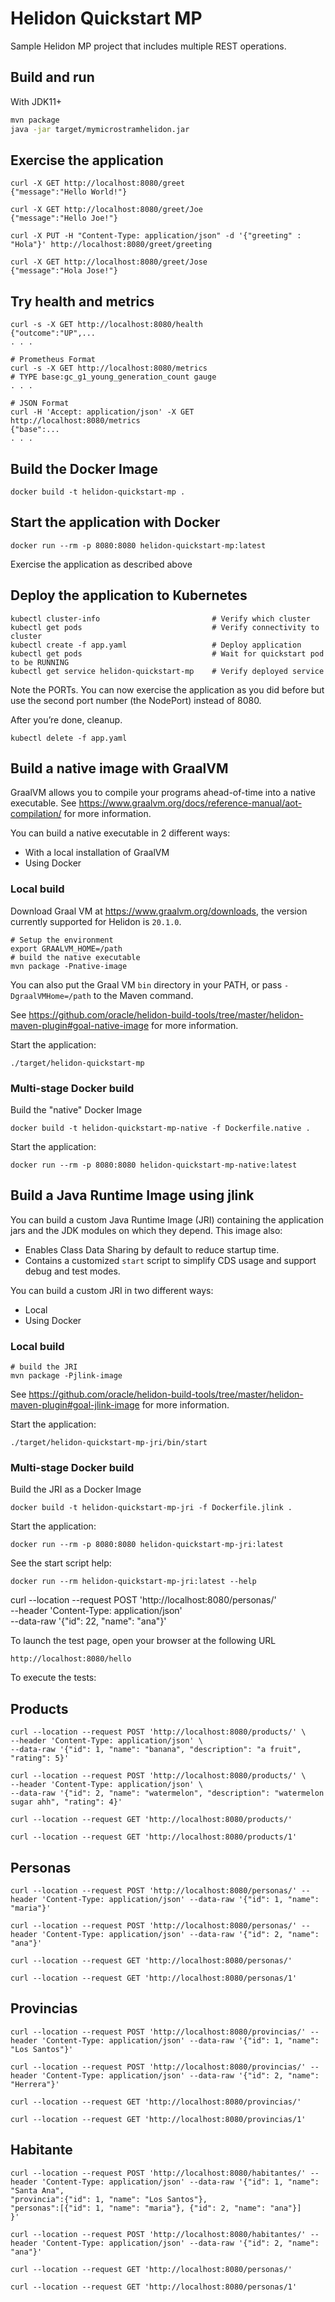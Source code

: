 # Helidon Quickstart MP

Sample Helidon MP project that includes multiple REST operations.

## Build and run

With JDK11+
```bash
mvn package
java -jar target/mymicrostramhelidon.jar
```

## Exercise the application

```
curl -X GET http://localhost:8080/greet
{"message":"Hello World!"}

curl -X GET http://localhost:8080/greet/Joe
{"message":"Hello Joe!"}

curl -X PUT -H "Content-Type: application/json" -d '{"greeting" : "Hola"}' http://localhost:8080/greet/greeting

curl -X GET http://localhost:8080/greet/Jose
{"message":"Hola Jose!"}
```

## Try health and metrics

```
curl -s -X GET http://localhost:8080/health
{"outcome":"UP",...
. . .

# Prometheus Format
curl -s -X GET http://localhost:8080/metrics
# TYPE base:gc_g1_young_generation_count gauge
. . .

# JSON Format
curl -H 'Accept: application/json' -X GET http://localhost:8080/metrics
{"base":...
. . .

```

## Build the Docker Image

```
docker build -t helidon-quickstart-mp .
```

## Start the application with Docker

```
docker run --rm -p 8080:8080 helidon-quickstart-mp:latest
```

Exercise the application as described above

## Deploy the application to Kubernetes

```
kubectl cluster-info                         # Verify which cluster
kubectl get pods                             # Verify connectivity to cluster
kubectl create -f app.yaml                   # Deploy application
kubectl get pods                             # Wait for quickstart pod to be RUNNING
kubectl get service helidon-quickstart-mp    # Verify deployed service
```

Note the PORTs. You can now exercise the application as you did before but use the second
port number (the NodePort) instead of 8080.

After you’re done, cleanup.

```
kubectl delete -f app.yaml
```

## Build a native image with GraalVM

GraalVM allows you to compile your programs ahead-of-time into a native
 executable. See https://www.graalvm.org/docs/reference-manual/aot-compilation/
 for more information.

You can build a native executable in 2 different ways:
* With a local installation of GraalVM
* Using Docker

### Local build

Download Graal VM at https://www.graalvm.org/downloads, the version
 currently supported for Helidon is `20.1.0`.

```
# Setup the environment
export GRAALVM_HOME=/path
# build the native executable
mvn package -Pnative-image
```

You can also put the Graal VM `bin` directory in your PATH, or pass
 `-DgraalVMHome=/path` to the Maven command.

See https://github.com/oracle/helidon-build-tools/tree/master/helidon-maven-plugin#goal-native-image
 for more information.

Start the application:

```
./target/helidon-quickstart-mp
```

### Multi-stage Docker build

Build the "native" Docker Image

```
docker build -t helidon-quickstart-mp-native -f Dockerfile.native .
```

Start the application:

```
docker run --rm -p 8080:8080 helidon-quickstart-mp-native:latest
```


## Build a Java Runtime Image using jlink

You can build a custom Java Runtime Image (JRI) containing the application jars and the JDK modules
on which they depend. This image also:

* Enables Class Data Sharing by default to reduce startup time.
* Contains a customized `start` script to simplify CDS usage and support debug and test modes.

You can build a custom JRI in two different ways:
* Local
* Using Docker


### Local build

```
# build the JRI
mvn package -Pjlink-image
```

See https://github.com/oracle/helidon-build-tools/tree/master/helidon-maven-plugin#goal-jlink-image
 for more information.

Start the application:

```
./target/helidon-quickstart-mp-jri/bin/start
```

### Multi-stage Docker build

Build the JRI as a Docker Image

```
docker build -t helidon-quickstart-mp-jri -f Dockerfile.jlink .
```

Start the application:

```
docker run --rm -p 8080:8080 helidon-quickstart-mp-jri:latest
```

See the start script help:

```
docker run --rm helidon-quickstart-mp-jri:latest --help
```

curl --location --request POST 'http://localhost:8080/personas/' \
--header 'Content-Type: application/json' \
--data-raw '{"id": 22, "name": "ana"}'


To launch the test page, open your browser at the following URL

```shell
http://localhost:8080/hello  
```
To execute the tests:


## Products
```shell
curl --location --request POST 'http://localhost:8080/products/' \
--header 'Content-Type: application/json' \
--data-raw '{"id": 1, "name": "banana", "description": "a fruit", "rating": 5}'

curl --location --request POST 'http://localhost:8080/products/' \
--header 'Content-Type: application/json' \
--data-raw '{"id": 2, "name": "watermelon", "description": "watermelon sugar ahh", "rating": 4}'

curl --location --request GET 'http://localhost:8080/products/'

curl --location --request GET 'http://localhost:8080/products/1'

```

## Personas
```
curl --location --request POST 'http://localhost:8080/personas/' --header 'Content-Type: application/json' --data-raw '{"id": 1, "name": "maria"}'

curl --location --request POST 'http://localhost:8080/personas/' --header 'Content-Type: application/json' --data-raw '{"id": 2, "name": "ana"}'

curl --location --request GET 'http://localhost:8080/personas/'

curl --location --request GET 'http://localhost:8080/personas/1'
```

## Provincias
```
curl --location --request POST 'http://localhost:8080/provincias/' --header 'Content-Type: application/json' --data-raw '{"id": 1, "name": "Los Santos"}'

curl --location --request POST 'http://localhost:8080/provincias/' --header 'Content-Type: application/json' --data-raw '{"id": 2, "name": "Herrera"}'

curl --location --request GET 'http://localhost:8080/provincias/'

curl --location --request GET 'http://localhost:8080/provincias/1'
```


## Habitante
```
curl --location --request POST 'http://localhost:8080/habitantes/' --header 'Content-Type: application/json' --data-raw '{"id": 1, "name": "Santa Ana", 
"provincia":{"id": 1, "name": "Los Santos"},
"personas":[{"id": 1, "name": "maria"}, {"id": 2, "name": "ana"}]
}'

curl --location --request POST 'http://localhost:8080/habitantes/' --header 'Content-Type: application/json' --data-raw '{"id": 2, "name": "ana"}'

curl --location --request GET 'http://localhost:8080/personas/'

curl --location --request GET 'http://localhost:8080/personas/1'
```